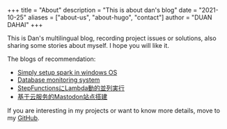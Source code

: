 +++
title = "About"
description = "This is about dan's blog"
date = "2021-10-25"
aliases = ["about-us", "about-hugo", "contact"]
author = "DUAN DAHAI"
+++

This is Dan's multilingual blog, recording project issues or solutions, also sharing some stories about myself. I hope you will like it. 


The blogs of recommendation:

* [Simply setup spark in windows OS](https://duandahai.com/posts/en/20221028-setup-spark-in-windows/)
* [Database monitoring system](https://duandahai.com/posts/en/20210607-real-time-monitoring-db/)
* [StepFunctionsにLambda動的並列実行](https://duandahai.com/ja/posts/jp/20211027-aws-stepfunctions-map-state/)
* [基于云服务的Mastodon站点搭建](https://duandahai.com/zh-cn/posts/zh/20221125-mastodon-site-create.zh-cn/)


If you are interesting in my projects or want to know more details, move to my [GitHub](https://github.com/vekee).
